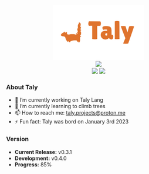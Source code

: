 <div id="header" align="center">
  <img src="https://raw.githubusercontent.com/Taly-projects/Taly-projects/main/taly-banner.png" height="150px"/>
</div>
<div id="badges" align="center">
  <img src="https://img.shields.io/badge/🐿️_I'm_Tally-de722c?style=for-the-badge"/>
  <br>
  <img src="https://img.shields.io/badge/⏳_85%25_Progress-deb42c"/>
  <img src="https://img.shields.io/badge/⚙️_Version_0.3.1-6dde2c"/>
</div>

### About Taly
- 🔭 I’m currently working on Taly Lang
- 🌱 I’m currently learning to climb trees
- 📫 How to reach me: taly.projects@proton.me
- ⚡ Fun fact: Taly was bord on January 3rd 2023

### Version
- **Current Release:** v0.3.1
- **Development:** v0.4.0
- **Progress:** 85%
